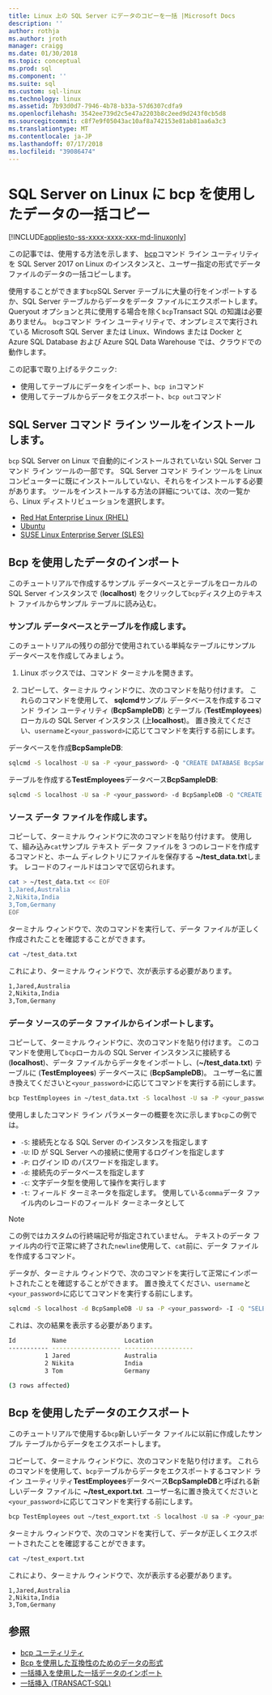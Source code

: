 ```yaml
---
title: Linux 上の SQL Server にデータのコピーを一括 |Microsoft Docs
description: ''
author: rothja
ms.author: jroth
manager: craigg
ms.date: 01/30/2018
ms.topic: conceptual
ms.prod: sql
ms.component: ''
ms.suite: sql
ms.custom: sql-linux
ms.technology: linux
ms.assetid: 7b93d0d7-7946-4b78-b33a-57d6307cdfa9
ms.openlocfilehash: 3542ee739d2c5e47a2203b8c2eed9d243f0cb5d8
ms.sourcegitcommit: c8f7e9f05043ac10af8a742153e81ab81aa6a3c3
ms.translationtype: MT
ms.contentlocale: ja-JP
ms.lasthandoff: 07/17/2018
ms.locfileid: "39086474"
---
```

# <a name="bulk-copy-data-with-bcp-to-sql-server-on-linux"></a>SQL Server on Linux に bcp を使用したデータの一括コピー

[!INCLUDE[appliesto-ss-xxxx-xxxx-xxx-md-linuxonly](../includes/appliesto-ss-xxxx-xxxx-xxx-md-linuxonly.md)]

この記事では、使用する方法を示します、 [bcp](../tools/bcp-utility.md)コマンド ライン ユーティリティを SQL Server 2017 on Linux のインスタンスと、ユーザー指定の形式でデータ ファイルのデータの一括コピーします。

使用することができます`bcp`SQL Server テーブルに大量の行をインポートするか、SQL Server テーブルからデータをデータ ファイルにエクスポートします。 Queryout オプションと共に使用する場合を除く`bcp`Transact SQL の知識は必要ありません。 `bcp`コマンド ライン ユーティリティで、オンプレミスで実行されている Microsoft SQL Server または Linux、Windows または Docker と Azure SQL Database および Azure SQL Data Warehouse では、クラウドでの動作します。

この記事で取り上げるテクニック:
- 使用してテーブルにデータをインポート、`bcp in`コマンド
- 使用してテーブルからデータをエクスポート、`bcp out`コマンド

## <a name="install-the-sql-server-command-line-tools"></a>SQL Server コマンド ライン ツールをインストールします。

`bcp` SQL Server on Linux で自動的にインストールされていない SQL Server コマンド ライン ツールの一部です。 SQL Server コマンド ライン ツールを Linux コンピューターに既にインストールしていない、それらをインストールする必要があります。 ツールをインストールする方法の詳細については、次の一覧から、Linux ディストリビューションを選択します。

- [Red Hat Enterprise Linux (RHEL)](sql-server-linux-setup-tools.md#RHEL)
- [Ubuntu](sql-server-linux-setup-tools.md#ubuntu)
- [SUSE Linux Enterprise Server (SLES)](sql-server-linux-setup-tools.md#SLES)

## <a name="import-data-with-bcp"></a>Bcp を使用したデータのインポート

このチュートリアルで作成するサンプル データベースとテーブルをローカルの SQL Server インスタンスで (**localhost**) をクリックして`bcp`ディスク上のテキスト ファイルからサンプル テーブルに読み込む。

### <a name="create-a-sample-database-and-table"></a>サンプル データベースとテーブルを作成します。

このチュートリアルの残りの部分で使用されている単純なテーブルにサンプル データベースを作成してみましょう。

1. Linux ボックスでは、コマンド ターミナルを開きます。

2. コピーして、ターミナル ウィンドウに、次のコマンドを貼り付けます。 これらのコマンドを使用して、 **sqlcmd**サンプル データベースを作成するコマンド ライン ユーティリティ (**BcpSampleDB**) とテーブル (**TestEmployees**) ローカルの SQL Server インスタンス (上**localhost**)。 置き換えてください、`username`と`<your_password>`に応じてコマンドを実行する前にします。

データベースを作成**BcpSampleDB**:
```bash 
sqlcmd -S localhost -U sa -P <your_password> -Q "CREATE DATABASE BcpSampleDB;"
```
テーブルを作成する**TestEmployees**データベース**BcpSampleDB**:
```bash 
sqlcmd -S localhost -U sa -P <your_password> -d BcpSampleDB -Q "CREATE TABLE TestEmployees (Id INT IDENTITY(1,1) NOT NULL PRIMARY KEY, Name NVARCHAR(50), Location NVARCHAR(50));"
```
### <a name="create-the-source-data-file"></a>ソース データ ファイルを作成します。
コピーして、ターミナル ウィンドウに次のコマンドを貼り付けます。 使用して、組み込み`cat`サンプル テキスト データ ファイルを 3 つのレコードを作成するコマンドと、ホーム ディレクトリにファイルを保存する **~/test_data.txt**します。 レコードのフィールドはコンマで区切られます。

```bash
cat > ~/test_data.txt << EOF
1,Jared,Australia
2,Nikita,India
3,Tom,Germany
EOF
```

ターミナル ウィンドウで、次のコマンドを実行して、データ ファイルが正しく作成されたことを確認することができます。
```bash 
cat ~/test_data.txt
```

これにより、ターミナル ウィンドウで、次が表示する必要があります。
```bash
1,Jared,Australia
2,Nikita,India
3,Tom,Germany
```

### <a name="import-data-from-the-source-data-file"></a>データ ソースのデータ ファイルからインポートします。
コピーして、ターミナル ウィンドウに、次のコマンドを貼り付けます。 このコマンドを使用して`bcp`ローカルの SQL Server インスタンスに接続する (**localhost**)、データ ファイルからデータをインポートし、(**~/test_data.txt**) テーブルに (**TestEmployees**) データベースに (**BcpSampleDB**)。 ユーザー名に置き換えてくださいと`<your_password>`に応じてコマンドを実行する前にします。

```bash 
bcp TestEmployees in ~/test_data.txt -S localhost -U sa -P <your_password> -d BcpSampleDB -c -t  ','
```

使用しましたコマンド ライン パラメーターの概要を次に示します`bcp`この例では。
- `-S`: 接続先となる SQL Server のインスタンスを指定します
- `-U`: ID が SQL Server への接続に使用するログインを指定します
- `-P`: ログイン ID のパスワードを指定します。
- `-d`: 接続先のデータベースを指定します
- `-c`: 文字データ型を使用して操作を実行します
- `-t`: フィールド ターミネータを指定します。 使用している`comma`データ ファイル内のレコードのフィールド ターミネータとして

> [!NOTE]
> この例ではカスタムの行終端記号が指定されていません。 テキストのデータ ファイル内の行で正常に終了された`newline`使用して、`cat`前に、データ ファイルを作成するコマンド。

データが、ターミナル ウィンドウで、次のコマンドを実行して正常にインポートされたことを確認することができます。 置き換えてください、`username`と`<your_password>`に応じてコマンドを実行する前にします。
```bash 
sqlcmd -S localhost -d BcpSampleDB -U sa -P <your_password> -I -Q "SELECT * FROM TestEmployees;"
```

これは、次の結果を表示する必要があります。
```bash
Id          Name                Location
----------- ------------------- -------------------
          1 Jared               Australia
          2 Nikita              India
          3 Tom                 Germany

(3 rows affected)
```

## <a name="export-data-with-bcp"></a>Bcp を使用したデータのエクスポート

このチュートリアルで使用する`bcp`新しいデータ ファイルに以前に作成したサンプル テーブルからデータをエクスポートします。

コピーして、ターミナル ウィンドウに、次のコマンドを貼り付けます。 これらのコマンドを使用して、`bcp`テーブルからデータをエクスポートするコマンド ライン ユーティリティ**TestEmployees**データベース**BcpSampleDB**と呼ばれる新しいデータ ファイルに **~/test_export.txt**.  ユーザー名に置き換えてくださいと`<your_password>`に応じてコマンドを実行する前にします。

```bash 
bcp TestEmployees out ~/test_export.txt -S localhost -U sa -P <your_password> -d BcpSampleDB -c -t ','
```

ターミナル ウィンドウで、次のコマンドを実行して、データが正しくエクスポートされたことを確認することができます。
```bash 
cat ~/test_export.txt
```

これにより、ターミナル ウィンドウで、次が表示する必要があります。
```
1,Jared,Australia
2,Nikita,India
3,Tom,Germany
```

## <a name="see-also"></a>参照
- [bcp ユーティリティ](../tools/bcp-utility.md)
- [Bcp を使用した互換性のためのデータの形式](../relational-databases/import-export/specify-data-formats-for-compatibility-when-using-bcp-sql-server.md)
- [一括挿入を使用した一括データのインポート](../relational-databases/import-export/import-bulk-data-by-using-bulk-insert-or-openrowset-bulk-sql-server.md)
- [一括挿入 (TRANSACT-SQL)](../t-sql/statements/bulk-insert-transact-sql.md)
